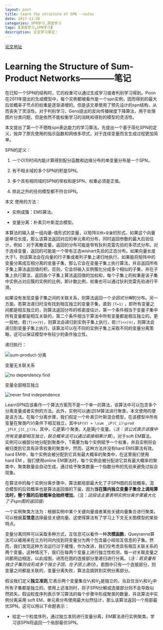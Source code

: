```yaml
---
layout: post
title: learn the structure of SPN --notes
date: 2017-11-28
categories: SPN学习,深度学习
tags: [深度学习,SPN学习]
description: 论文学习笔记：
---
```


[论文地址](http://proceedings.mlr.press/v28/gens13.pdf)

# Learning the Structure of Sum-Product Networks————笔记

在已知一个SPN的结构时，它的权重可以通过生成学习或者判别学习得到。Poon在2011年提出的生成模型中，每个实例都被看作是一个spn实例，因而得到的最大后验概率子节点的权重是逐渐递增的。但是该文章使用了预先设计的spn结构，从而丧失了灵活性。对于判别学习，Gens提出的反向传播梯度下降算法，用于处理图片分类问题，但是依然不能权衡学习的消耗和得到的模型的灵活性。

本文提出了第一个不牺牲spn表达能力的学习算法。先提出一个基于简化SPN的定义，抛弃了原先使用的指示函数和网络多项式，对于连续变量而言生成过程更加简单。

SPN的定义：

1. 一个$O(1)$时间内能计算得到配分函数和边缘分布的单变量分布是一个SPN。

2. 有不相关域的多个SPN的积是SPN。

3. 多个具有相同域的SPN的带权和是SPN，权重必须是正值。

4. 除此之外的任何模型都不符合SPN。

本文 使用的方法：

- 实例成簇：EMS算法。

- 变量分离：朴素贝叶斯混合模型。

本算法的输入是一组向量-值形式的变量，以矩阵`实例×变量`的形式。如果这个向量是单位长度，那么该算法返回对应的单元素的分布，同时返回参数的最大后验估计。例如：对于离散变量，返回的分布可能是带有狄利克雷先验的多项式分布。对于连续变量，返回的可能是一个带有正态wishart先验的正态分布。如果向量长度大于1，则该算法会在向量的行子集或者列子集上递归地执行。如果能将矩阵中的变量分离成互相分离的变量子集，那么它会在变量子集上执行算法，并且返回所有子集上算法返回值的积。否则，它会将输入实例簇化分成多个相似的子集，并在子集上执行算法，返回各个子集上算法返回值的加权和，每个子集上的权重是该子集中实例占对应簇的实例的比例，即计数比例，权重也可以通过狄利克雷先验进行平滑。

如果没有发现变量子集之间的关联关系，则算法返回一个*全因式分解*的分布。另一方面，若算法递归时没有找到相互独立的变量子集，直到 `|T=1|` ，即所有变量之间都是相互独立的，则算法返回分布的核密度估计。第一个条件相当于变量子集中所有变量都是相互关联的，第二个条件相当于算法中所有变量都是相互独立的。更一般地，若`|T|>>|V|`，则算法会递归到实例子集上执行，若`|T|<<|V|`，则算法会递归到变量子集上执行。该算法可以在不同的实例子集上采取不同的变量分离策略，这可以保证模型中有较少的条件独立性。

递归执行：

![sum-product-分离](http://willis-hu.github.io/my_pic/sum-product-分离.png)

变量无关联关系

![no dependency find](http://willis-hu.github.io/my_pic/no-dependency.png)

变量全部相互独立

![never find independence](http://willis-hu.github.io/my_pic/never-independence.png)

LearnSPN应该看作一个算法方案而不是一个单一的算法，该算法中可以包含多个分离变量或者实例的方法。此外，实例可以通过EM算法进行聚类，本文使用的便是该方法。在每个分离步骤，我们假定一个朴素贝叶斯混合模型，在该模型中所有变量在聚类$P(V)$条件下相互独立，其中`$P(V) = \sum _iP(C_i)\prod _jP(X_j|C_j))$`，其中，$C_i$是第i个聚类，$X_j$是第j个变量。（*注：该公式表示该簇中所有变量都相互独立，联合概率法可以通过直接相乘计算*）。对于soft EM算法，实例可以被部分地分配到聚类中，T需要为每个实例赋予一个权重，并且实例将会被归类到它具有非零权重的聚类中。然而，这种方法并没有hard EMS算法有效。hard EM中，每个实例会被分配到它具有最大概率的聚类中，在这里我们使用hard EM 。我们使用online EM算法时，每个实例会被分配进它具有最大概率的聚类中，聚类数量会自动生成，通过给予聚类数量一个指数分布的先验来避免过拟合现象。

在算法中的每个实例分离步骤中，算法都局部最大化了子SPN图的后验概率。混合模型的后验概率也是算法返回值的下届，因为**当在簇内独立变量子集合上调用算法时，整个簇的后验概率会始终增加**。（注：*这段话主要表明实例分离步骤最大化了子spn图的返回值*）

一个实例聚类方法为：根据实例中某个关键向量或者某些关键向量集合进行聚类。可以根据**互信息**选择最佳关键向量。这使得算法有了学习上下文无关图模型的某些特点。

变量分离同样可以采取多种方式，互信息可以看作一种**次模函数**，Queyranne算法可以被用来在立方时间内找到将变量分为两个包含最小经验互信息的子集。然而，我们发现这种方法运行过于缓慢，作为改进，我们仅考虑具有相互关联关系的两个变量。这种情况下，我们在每两个变量上进行独立性检测，每一对关联变量之间都用边相连，以此成图，进而在图的连接部分里递归进行分离。（*注：若变量有独立子集则会形成多个独立子团，在子团上递归*）。若图中只有一个连接部分，则变量之间都是关联的，变量分离失败，算法会跳转到实例分离部分。

假设我们定义**独立准则**,它表示两个变量集合$V_1$和$V_2$是独立的，当且仅当$V_1$和$V_2$中所有子集都是独立的。使用上述准则时，将子SPN分解成连接部分则不会导致似然损失。假设粒度序列表示学习算法的每个步骤中形成聚类的数量，并且算法中实例分离采用   soft EM，单元素分布使用最大似然估计，那么该算法返回一个局部最优SPN。这可以用以下命题表示：

- 给定一个粒度序列，通过独立准则进行变量分离，EM算法进行实例聚类，学习该SPN将返回一个局部最优SPN。